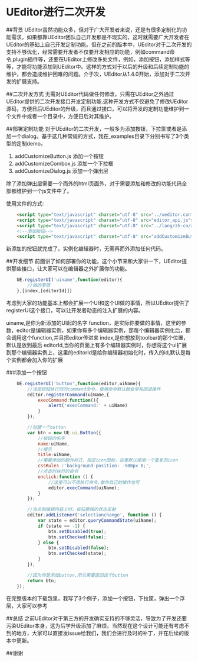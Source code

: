# UEditor进行二次开发
##背景
UEditor虽然功能众多，但对于广大开发者来说，还是有很多定制化的功能需求，如果都靠UEditor团队自己开发那是不现实的，这时就需要广大开发者在UEditor的基础上自己开发定制功能。但在之前的版本中，UEditor对于二次开发的支持不够优化，经常需要开发者不仅要开发相应的功能，例如command命令,plugin插件等，还要在UEditor上修改多处文件，例如，添加按钮，添加样式等等，才能将功能添加到UEditor中。这样的方式对于以后的升级和后续定制功能的维护，都会造成维护困难的问题。介于次，UEditor从1.4.0开始，添加对于二次开发的扩展支持。

##二次开发方式
无需对UEditor代码做任何修改，只需在UEditor之外通过UEditor提供的二次开发接口开发定制功能.这种开发方式不仅避免了修改UEditor源码，方便日后UEditor的升级，而且通过接口，可以将开发的定制功能维护到一个文件中或者一个目录中，方便日后对其维护。


##部署定制功能
对于UEditor的二次开发，一般多为添加按钮，下拉筐或者是添加一个dialog。基于这几种常规的方式，我在_examples目录下分别书写了3个类型的定制demo。

1. addCustomizeButton.js 添加一个按钮
2. addCustomizeCombox.js 添加一个下拉框
3. addCustomizeDialog.js 添加一个弹出层

除了添加弹出层需要一个而外的html页面外，对于需要添加和修改的功能代码全部都维护到一个js文件中了。

使用文件的方式:
```html
    <script type="text/javascript" charset="utf-8" src="../ueditor.config.js"></script>
    <script type="text/javascript" charset="utf-8" src="editor_api.js"> </script>
    <script type="text/javascript" charset="utf-8" src="../lang/zh-cn/zh-cn.js"></script>
    <!--添加按钮-->
    <script type="text/javascript" charset="utf-8" src="addCustomizeButton.js"></script>
```

新添加的按钮就完成了。实例化编辑器时，无需再而外添加任何代码。

##开发细节
前面讲了如何部署你的功能，这个小节来和大家讲一下，UEditor提供那些接口，让大家可以在编辑器之外扩展你的功能。

```javascript
	UE.registerUI('uiname',function(editor){
		//做的事情
	},[index,[editorId]])
```
考虑到大家的功能基本上都会扩展一个UI和这个UI做的事情，所以UEditor提供了registerUI这个接口，可以让开发者动态的注入扩展的内容。

uiname,是你为新添加的UI起的名字
function，是实际你要做的事情，这里的参数，editor是编辑器实例，如果你有多个编辑器实例，那每个编辑器实例化后，都会调用这个function,并且把editor传进来
index,是你想放到toolbar的那个位置，默认是放到最后
editorId,当你的页面上有多个编辑器实例时，你想将这个ui扩展到那个编辑器实例上，这里的editorId是给你编辑器初始化时，传入的id,默认是每个实例都会加入你的扩展

###添加一个按钮
```javascript
	UE.registerUI('button',function(editor,uiName){
    	//注册按钮执行时的command命令，使用命令默认就会带有回退操作
    	editor.registerCommand(uiName,{
        	execCommand:function(){
            	alert('execCommand:' + uiName)
        	}
    	});

    	//创建一个button
    	var btn = new UE.ui.Button({
        	//按钮的名字
        	name:uiName,
        	//提示
        	title:uiName,
        	//需要添加的额外样式，指定icon图标，这里默认使用一个重复的icon
        	cssRules :'background-position: -500px 0;',
        	//点击时执行的命令
        	onclick:function () {
            	//这里可以不用执行命令,做你自己的操作也可
           		editor.execCommand(uiName);
        	}
    	});

    	//当点到编辑内容上时，按钮要做的状态反射
    	editor.addListener('selectionchange', function () {
        	var state = editor.queryCommandState(uiName);
        	if (state == -1) {
            	btn.setDisabled(true);
            	btn.setChecked(false);
        	} else {
            	btn.setDisabled(false);
            	btn.setChecked(state);
        	}
    	});

    	//因为你是添加button,所以需要返回这个button
    	return btn;
	});
```
在完整版本的下载包里，我写了3个例子，添加一个按钮，下拉筐，弹出一个浮层，大家可以参考

##总结
之前UEditor对于第三方的开发确实支持的不够灵活，导致为了开发还要污染UEditor本身，这为后学升级添加了麻烦。当然现在这个设计可能还有考虑不到的地方，大家可以直接发issue给我们，我们会进行及时的补丁，并在后续的版本中更新。

##谢谢
